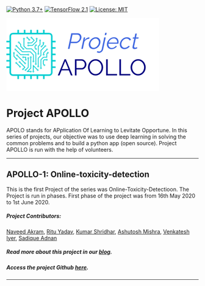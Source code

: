 [![Python 3.7+](https://img.shields.io/badge/python-3.7+-blue.svg)](https://www.python.org/downloads/release/python-376/)
[![TensorFlow 2.1](https://img.shields.io/badge/tensorflow-2.1.1-blue.svg)](https://github.com/tensorflow/tensorflow/releases)
[![License: MIT](https://img.shields.io/badge/License-MIT-yellow.svg)](https://github.com/kumar-shridhar/APOLLO-1/blob/master/LICENSE)

![.](/Resources/Logo.png) 


# Project APOLLO

APOLO stands for APplication Of Learning to Levitate Opportune. In this series of projects, our objective was to use deep learning in solving the common problems and to build a python app (open source). Project APOLLO is run with the help of volunteers.

---------------------------------------------------------------------------------------------------------

## APOLLO-1: Online-toxicity-detection

This is the first Project of the series was Online-Toxicity-Detectioon. The Project is run in phases. First phase of the project was from 16th May 2020 to 1st June 2020. 

##### Project Contributors: ##### 
[Naveed Akram](https://github.com/n-akram), [Ritu Yadav](https://github.com/RituYadav92), [Kumar Shridhar](https://github.com/kumar-shridhar), [Ashutosh Mishra](https://github.com/ashutoshmishra1014), [Venkatesh Iyer](https://github.com/venkyiyer), [Sadique Adnan](https://github.com/sadique-adnan)

##### Read more about this project in our [blog](https://medium.com/@shridhar743/are-you-indulging-in-a-toxic-conversation-c67708b8895). 
##### Access the project Github [here](https://github.com/kumar-shridhar/Online-Toxicity-Detection). 

---------------------------------------------------------------------------------------------------------

